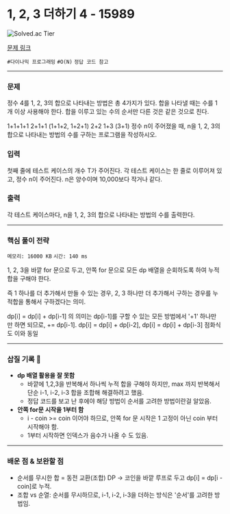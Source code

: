 # 1, 2, 3 더하기 4 - 15989

![Solved.ac Tier](https://img.shields.io/badge/solved.ac-Gold%20V-F29D16?style=for-the-badge&logo=solved.ac)

[문제 링크](https://www.acmicpc.net/problem/15989)


`#다이나믹 프로그래밍` `#O(N)` `정답 코드 참고`

---

### 문제
정수 4를 1, 2, 3의 합으로 나타내는 방법은 총 4가지가 있다. 합을 나타낼 때는 수를 1개 이상 사용해야 한다. 합을 이루고 있는 수의 순서만 다른 것은 같은 것으로 친다.

1+1+1+1
2+1+1 (1+1+2, 1+2+1)
2+2
1+3 (3+1)
정수 n이 주어졌을 때, n을 1, 2, 3의 합으로 나타내는 방법의 수를 구하는 프로그램을 작성하시오.

### 입력
첫째 줄에 테스트 케이스의 개수 T가 주어진다. 각 테스트 케이스는 한 줄로 이루어져 있고, 정수 n이 주어진다. n은 양수이며 10,000보다 작거나 같다.

### 출력
각 테스트 케이스마다, n을 1, 2, 3의 합으로 나타내는 방법의 수를 출력한다.

<hr>

### 핵심 풀이 전략

`메모리: 16000 KB`
`시간: 140 ms`

1, 2, 3을 바깥 for 문으로 두고,
안쪽 for 문으로 모든 dp 배열을 순회하도록 하여 누적합을 구해야 한다.

즉 1 하나를 더 추가해서 만들 수 있는 경우, 2, 3 하나만 더 추가해서 구하는 경우를 누적합을 통해서 구하겠다는 의미.

dp[i] = dp[i] + dp[i-1] 의 의미는 dp[i-1]를 구할 수 있는 모든 방법에서 '+1' 하나만 만 하면 되므로, += dp[i-1].
dp[i] = dp[i] + dp[i-2], dp[i] = dp[i] + dp[i-3] 점화식도 이와 동일

---

### 삽질 기록 🧠

- **dp 배열 활용을 잘 못함**
    - 바깥에 1,2,3을 반복해서 하나씩 누적 합을 구해야 하지만, max 까지 반복해서 단순 i-1, i-2, i-3 합을 조합해 해결하려고 했음.
    - 정답 코드를 보고 난 후에야 해당 방법이 순서를 고려한 방법이란걸 알았음.
- **안쪽 for문 시작을 1부터 함**
  - i - coin >= coin 이어야 하므로, 안쪽 for 문 시작은 1 고정이 아닌 coin 부터 시작해야 함.
  - 1부터 시작하면 인덱스가 음수가 나올 수 도 있음.

---

### 배운 점 & 보완할 점
- 순서를 무시한 합 = 동전 교환(조합) DP -> 코인을 바깥 루프로 두고 dp[i] = dp[i - coin]로 누적.
- 조합 vs 순열: 순서를 무시하므로, i-1, i-2, i-3을 더하는 방식은 '순서'를 고려한 방법임.